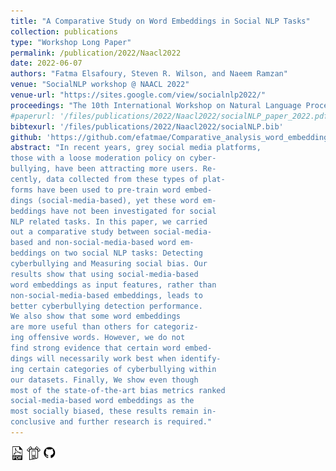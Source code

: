 ```yaml
---
title: "A Comparative Study on Word Embeddings in Social NLP Tasks"
collection: publications
type: "Workshop Long Paper"
permalink: /publication/2022/Naacl2022
date: 2022-06-07
authors: "Fatma Elsafoury, Steven R. Wilson, and Naeem Ramzan"
venue: "SocialNLP workshop @ NAACL 2022"
venue-url: "https://sites.google.com/view/socialnlp2022/"
proceedings: "The 10th International Workshop on Natural Language Processing for Social Media"
#paperurl: '/files/publications/2022/Naacl2022/socialNLP_paper_2022.pdf'
bibtexurl: '/files/publications/2022/Naacl2022/socialNLP.bib'
github: 'https://github.com/efatmae/Comparative_analysis_word_embeddings_on_social_NLP_tasks'
abstract: "In recent years, grey social media platforms,
those with a loose moderation policy on cyber-
bullying, have been attracting more users. Re-
cently, data collected from these types of plat-
forms have been used to pre-train word embed-
dings (social-media-based), yet these word em-
beddings have not been investigated for social
NLP related tasks. In this paper, we carried
out a comparative study between social-media-
based and non-social-media-based word em-
beddings on two social NLP tasks: Detecting
cyberbullying and Measuring social bias. Our
results show that using social-media-based
word embeddings as input features, rather than
non-social-media-based embeddings, leads to
better cyberbullying detection performance.
We also show that some word embeddings
are more useful than others for categoriz-
ing offensive words. However, we do not
find strong evidence that certain word embed-
dings will necessarily work best when identify-
ing certain categories of cyberbullying within
our datasets. Finally, We show even though
most of the state-of-the-art bias metrics ranked
social-media-based word embeddings as the
most socially biased, these results remain in-
conclusive and further research is required."
---
```

<a href="/files/publications/2022/Naacl2022/socialNLP_paper_2022.pdf"><img src="/images/paper_symbol.png" alt="Link to paper" style="width:22px;height:22px;"></a>
<a href="/files/publications/2022/Naacl2022/NAACL_poster_2022.pdf"><img src="/images/poster_symbol.png" alt="Link to poster" style="width:22px;height:22px;"></a>
<a href="https://github.com/efatmae/Comparative_analysis_word_embeddings_on_social_NLP_tasks"><img src="/images/github_symbol.png" alt="Link to code" style="width:22px;height:22px;"></a>